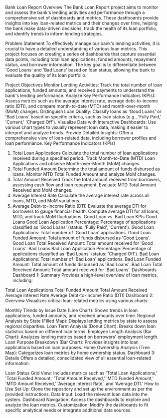 Bank Loan Report
Overview
The Bank Loan Report project aims to monitor and assess the bank's lending activities and performance through a comprehensive set of dashboards and metrics. These dashboards provide insights into key loan-related metrics and their changes over time, helping the bank make data-driven decisions, track the health of its loan portfolio, and identify trends to inform lending strategies.

Problem Statement
To effectively manage our bank's lending activities, it is crucial to have a detailed understanding of various loan metrics. This project focuses on creating a series of dashboards that capture essential data points, including total loan applications, funded amounts, repayment status, and borrower information. The key goal is to differentiate between 'Good Loans' and 'Bad Loans' based on loan status, allowing the bank to evaluate the quality of its loan portfolio.

Project Objectives
Monitor Lending Activities: Track the total number of loan applications, funded amounts, and received payments to understand the bank's lending performance.
Analyze Key Performance Indicators (KPIs): Assess metrics such as the average interest rate, average debt-to-income ratio (DTI), and compare month-to-date (MTD) and month-over-month (MoM) changes.
Distinguish Loan Quality: Classify loans as 'Good Loans' or 'Bad Loans' based on specific criteria, such as loan status (e.g., 'Fully Paid,' 'Current,' 'Charged Off').
Visualize Data with Interactive Dashboards: Use various chart types to visually represent loan data, making it easier to interpret and analyze trends.
Provide Detailed Insights: Offer a comprehensive view of loan-related data, including borrower profiles and loan performance.
Key Performance Indicators (KPIs)
1. Total Loan Applications
Calculate the total number of loan applications received during a specified period.
Track Month-to-Date (MTD) Loan Applications and observe Month-over-Month (MoM) changes.
2. Total Funded Amount
Determine the total amount of funds disbursed as loans.
Monitor MTD Total Funded Amount and analyze MoM changes.
3. Total Amount Received
Track the total amount received from borrowers, assessing cash flow and loan repayment.
Evaluate MTD Total Amount Received and MoM changes.
4. Average Interest Rate
Calculate the average interest rate across all loans, MTD, and MoM variations.
5. Average Debt-to-Income Ratio (DTI)
Evaluate the average DTI for borrowers to gauge financial health.
Compute average DTI for all loans, MTD, and track MoM fluctuations.
Good Loan vs. Bad Loan KPIs
Good Loans
Good Loan Application Percentage: Percentage of applications classified as 'Good Loans' (status: 'Fully Paid', 'Current').
Good Loan Applications: Total number of 'Good Loan' applications.
Good Loan Funded Amount: Total amount of funds disbursed as 'Good Loans'.
Good Loan Total Received Amount: Total amount received for 'Good Loans'.
Bad Loans
Bad Loan Application Percentage: Percentage of applications classified as 'Bad Loans' (status: 'Charged Off').
Bad Loan Applications: Total number of 'Bad Loan' applications.
Bad Loan Funded Amount: Total amount of funds disbursed as 'Bad Loans'.
Bad Loan Total Received Amount: Total amount received for 'Bad Loans'.
Dashboards
Dashboard 1: Summary
Provides a high-level overview of loan metrics, including:

Total Loan Applications
Total Funded Amount
Total Amount Received
Average Interest Rate
Average Debt-to-Income Ratio (DTI)
Dashboard 2: Overview
Visualizes critical loan-related metrics using various charts:

Monthly Trends by Issue Date (Line Chart): Shows trends in loan applications, funded amounts, and received amounts over time.
Regional Analysis by State (Filled Map): Displays lending metrics by state to assess regional disparities.
Loan Term Analysis (Donut Chart): Breaks down loan statistics based on different loan terms.
Employee Length Analysis (Bar Chart): Analyzes lending metrics based on borrowers' employment length.
Loan Purpose Breakdown (Bar Chart): Provides insights into loan applications based on loan purposes.
Home Ownership Analysis (Tree Map): Categorizes loan metrics by home ownership status.
Dashboard 3: Details
Offers a detailed, consolidated view of all essential loan-related information:

Loan Status Grid View: Includes metrics such as 'Total Loan Applications,' 'Total Funded Amount,' 'Total Amount Received,' 'MTD Funded Amount,' 'MTD Amount Received,' 'Average Interest Rate,' and 'Average DTI.'
How to Use
Set Up: Clone the repository and set up the environment as per the provided instructions.
Data Input: Load the relevant loan data into the system.
Dashboard Navigation: Access the dashboards to explore and analyze the loan metrics.
Customization: Modify the dashboards to fit specific analytical needs or integrate additional data sources.
